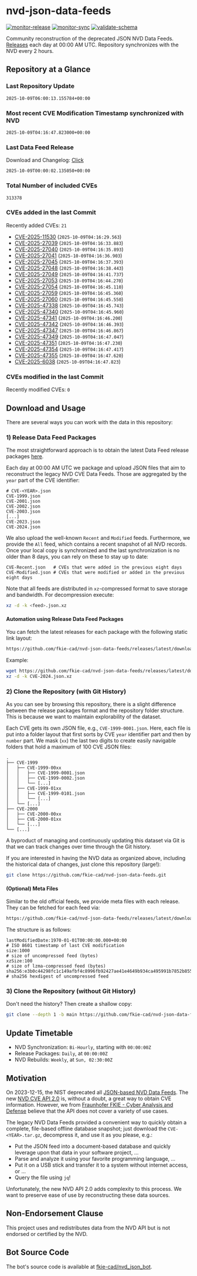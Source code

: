 # nvd-json-data-feeds

[![monitor-release](https://github.com/fkie-cad/nvd-json-data-feeds/actions/workflows/monitor_release.yml/badge.svg)](https://github.com/fkie-cad/nvd-json-data-feeds/actions/workflows/monitor_release.yml)
[![monitor-sync](https://github.com/fkie-cad/nvd-json-data-feeds/actions/workflows/monitor_sync.yml/badge.svg)](https://github.com/fkie-cad/nvd-json-data-feeds/actions/workflows/monitor_sync.yml)
[![validate-schema](https://github.com/fkie-cad/nvd-json-data-feeds/actions/workflows/validate_schema.yml/badge.svg)](https://github.com/fkie-cad/nvd-json-data-feeds/actions/workflows/validate_schema.yml)

Community reconstruction of the deprecated JSON NVD Data Feeds.
[Releases](https://github.com/fkie-cad/nvd-json-data-feeds/releases/latest) each day at 00:00 AM UTC.
Repository synchronizes with the NVD every 2 hours.

## Repository at a Glance

### Last Repository Update

```plain
2025-10-09T06:00:13.155784+00:00
```

### Most recent CVE Modification Timestamp synchronized with NVD

```plain
2025-10-09T04:16:47.823000+00:00
```

### Last Data Feed Release

Download and Changelog: [Click](https://github.com/fkie-cad/nvd-json-data-feeds/releases/latest)

```plain
2025-10-09T00:00:02.135050+00:00
```

### Total Number of included CVEs

```plain
313378
```

### CVEs added in the last Commit

Recently added CVEs: `21`

- [CVE-2025-11530](CVE-2025/CVE-2025-115xx/CVE-2025-11530.json) (`2025-10-09T04:16:29.563`)
- [CVE-2025-27039](CVE-2025/CVE-2025-270xx/CVE-2025-27039.json) (`2025-10-09T04:16:33.883`)
- [CVE-2025-27040](CVE-2025/CVE-2025-270xx/CVE-2025-27040.json) (`2025-10-09T04:16:35.893`)
- [CVE-2025-27041](CVE-2025/CVE-2025-270xx/CVE-2025-27041.json) (`2025-10-09T04:16:36.903`)
- [CVE-2025-27045](CVE-2025/CVE-2025-270xx/CVE-2025-27045.json) (`2025-10-09T04:16:37.393`)
- [CVE-2025-27048](CVE-2025/CVE-2025-270xx/CVE-2025-27048.json) (`2025-10-09T04:16:38.443`)
- [CVE-2025-27049](CVE-2025/CVE-2025-270xx/CVE-2025-27049.json) (`2025-10-09T04:16:41.737`)
- [CVE-2025-27053](CVE-2025/CVE-2025-270xx/CVE-2025-27053.json) (`2025-10-09T04:16:44.270`)
- [CVE-2025-27054](CVE-2025/CVE-2025-270xx/CVE-2025-27054.json) (`2025-10-09T04:16:45.110`)
- [CVE-2025-27059](CVE-2025/CVE-2025-270xx/CVE-2025-27059.json) (`2025-10-09T04:16:45.360`)
- [CVE-2025-27060](CVE-2025/CVE-2025-270xx/CVE-2025-27060.json) (`2025-10-09T04:16:45.550`)
- [CVE-2025-47338](CVE-2025/CVE-2025-473xx/CVE-2025-47338.json) (`2025-10-09T04:16:45.743`)
- [CVE-2025-47340](CVE-2025/CVE-2025-473xx/CVE-2025-47340.json) (`2025-10-09T04:16:45.960`)
- [CVE-2025-47341](CVE-2025/CVE-2025-473xx/CVE-2025-47341.json) (`2025-10-09T04:16:46.200`)
- [CVE-2025-47342](CVE-2025/CVE-2025-473xx/CVE-2025-47342.json) (`2025-10-09T04:16:46.393`)
- [CVE-2025-47347](CVE-2025/CVE-2025-473xx/CVE-2025-47347.json) (`2025-10-09T04:16:46.867`)
- [CVE-2025-47349](CVE-2025/CVE-2025-473xx/CVE-2025-47349.json) (`2025-10-09T04:16:47.047`)
- [CVE-2025-47351](CVE-2025/CVE-2025-473xx/CVE-2025-47351.json) (`2025-10-09T04:16:47.230`)
- [CVE-2025-47354](CVE-2025/CVE-2025-473xx/CVE-2025-47354.json) (`2025-10-09T04:16:47.417`)
- [CVE-2025-47355](CVE-2025/CVE-2025-473xx/CVE-2025-47355.json) (`2025-10-09T04:16:47.620`)
- [CVE-2025-6038](CVE-2025/CVE-2025-60xx/CVE-2025-6038.json) (`2025-10-09T04:16:47.823`)


### CVEs modified in the last Commit

Recently modified CVEs: `0`



## Download and Usage

There are several ways you can work with the data in this repository:

### 1) Release Data Feed Packages

The most straightforward approach is to obtain the latest Data Feed release packages [here](https://github.com/fkie-cad/nvd-json-data-feeds/releases/latest).

Each day at 00:00 AM UTC we package and upload JSON files that aim to reconstruct the legacy NVD CVE Data Feeds.
Those are aggregated by the `year` part of the CVE identifier:

```
# CVE-<YEAR>.json
CVE-1999.json
CVE-2001.json
CVE-2002.json
CVE-2003.json
[...]
CVE-2023.json
CVE-2024.json
```

We also upload the well-known `Recent` and `Modified` feeds.
Furthermore, we provide the `All` feed, which contains a recent snapshot of all NVD records.
Once your local copy is synchronized and the last synchronization is no older than 8 days, you can rely on these to stay up to date:

```plain
CVE-Recent.json   # CVEs that were added in the previous eight days
CVE-Modified.json # CVEs that were modified or added in the previous eight days
```

Note that all feeds are distributed in `xz`-compressed format to save storage and bandwidth.
For decompression execute:

```sh
xz -d -k <feed>.json.xz
```

#### Automation using Release Data Feed Packages

You can fetch the latest releases for each package with the following static link layout:

```sh
https://github.com/fkie-cad/nvd-json-data-feeds/releases/latest/download/CVE-<YEAR>.json.xz
```

Example:

```sh
wget https://github.com/fkie-cad/nvd-json-data-feeds/releases/latest/download/CVE-2024.json.xz
xz -d -k CVE-2024.json.xz
```

### 2) Clone the Repository (with Git History)

As you can see by browsing this repository, there is a slight difference between the release packages format and the repository folder structure.
This is because we want to maintain explorability of the dataset.

Each CVE gets its own JSON file, e.g., `CVE-1999-0001.json`.
Here, each file is put into a folder layout that first sorts by CVE `year` identifier part and then by `number` part.
We mask (`xx`) the last two digits to create easily navigable folders that hold a maximum of 100 CVE JSON files:

```plain
.
├── CVE-1999
│   ├── CVE-1999-00xx
│   │   ├── CVE-1999-0001.json
│   │   ├── CVE-1999-0002.json
│   │   └── [...]
│   ├── CVE-1999-01xx
│   │   ├── CVE-1999-0101.json
│   │   └── [...]
│   └── [...]
├── CVE-2000
│   ├── CVE-2000-00xx
│   ├── CVE-2000-01xx
│   └── [...]
└── [...]
```

A byproduct of managing and continuously updating this dataset via Git is that we can track changes over time through the Git history.

If you are interested in having the NVD data as organized above, including the historical data of changes, just clone this repository (large!):

```sh
git clone https://github.com/fkie-cad/nvd-json-data-feeds.git
```

#### (Optional) Meta Files

Similar to the old official feeds, we provide meta files with each release. They can be fetched for each feed via:

```sh
https://github.com/fkie-cad/nvd-json-data-feeds/releases/latest/download/CVE-<YEAR>.meta
```

The structure is as follows:

```plain
lastModifiedDate:1970-01-01T00:00:00.000+00:00                          # ISO 8601 timestamp of last CVE modification
size:1000                                                               # size of uncompressed feed (bytes)
xzSize:100                                                              # size of lzma-compressed feed (bytes)
sha256:e3b0c44298fc1c149afbf4c8996fb92427ae41e4649b934ca495991b7852b855 # sha256 hexdigest of uncompressed feed
```

### 3) Clone the Repository (without Git History)

Don't need the history? Then create a shallow copy:

```sh
git clone --depth 1 -b main https://github.com/fkie-cad/nvd-json-data-feeds.git
```


## Update Timetable

* NVD Synchronization: `Bi-Hourly`, starting with `00:00:00Z`
* Release Packages: `Daily`, at `00:00:00Z`
* NVD Rebuilds: `Weekly`, at `Sun, 02:30:00Z`


## Motivation

On 2023-12-15, the NIST deprecated all [JSON-based NVD Data Feeds](https://nvd.nist.gov/vuln/data-feeds#divRetirementBanner-1).
The new [NVD CVE API 2.0](https://nvd.nist.gov/developers/vulnerabilities) is, without a doubt, a great way to obtain CVE information.
However, we from [Fraunhofer FKIE - Cyber Analysis and Defense](https://www.fkie.fraunhofer.de/en/departments/cad.html) believe that the API does not cover a variety of use cases.

The legacy NVD Data Feeds provided a convenient way to quickly obtain a complete, file-based offline database snapshot; just download the `CVE-<YEAR>.tar.gz`, decompress it, and use it as you please, e.g.:

- Put the JSON feed into a document-based database and quickly leverage upon that data in your software project, ...
- Parse and analyze it using your favorite programming language, ...
- Put it on a USB stick and transfer it to a system without internet access, or ...
- Query the file using `jq`!

Unfortunately, the new NVD API 2.0 adds complexity to this process.
We want to preserve ease of use by reconstructing these data sources.

## Non-Endorsement Clause

This project uses and redistributes data from the NVD API but is not endorsed or certified by the NVD.

## Bot Source Code

The bot's source code is available at [fkie-cad/nvd\_json\_bot](https://github.com/fkie-cad/nvd_json_bot).